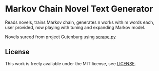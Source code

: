 # Markov Chain Novel Text Generator

Reads novels, trains Markov chain, generates n works with m words each, user provided, now playing with tuning and expanding Markov model.

Novels surced from project Gutenburg using [scrape.py](./scrape.py)

## License

This work is freely available under the MIT license, see [LICENSE](./LICENSE).

